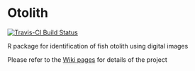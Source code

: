 Otolith
=======
[![Travis-CI Build Status](https://travis-ci.org/jinyung/otolith.svg?branch=master)](https://travis-ci.org/jinyung/otolith)

R package for identification of fish otolith using digital images

Please refer to the [Wiki pages](https://github.com/jinyung/otolith/wiki) for details of the project
